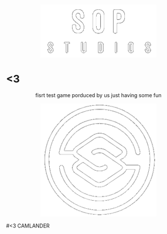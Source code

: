<p align="center">
  <img src="https://github.com/Scout-lander/Fang/blob/main/Assets/Art/bg-things/Logs%20things/sop-1.png?raw=true" alt="Straight Outa Palmy"/>
</p>

# <3

  <p align="center">
fisrt test game porduced by us just having some fun
</p>


<p align="center">
  <img src="https://github.com/Scout-lander/Fang/blob/main/Assets/Art/bg-things/Logs%20things/SOP-Icon.png?raw=true" alt="Straight Outa Palmy"/>
</p>

#<3 CAMLANDER
